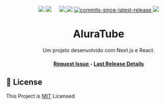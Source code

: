 <div align="center">

  <!----- Badges ----->

  <!-- Watchers -->
  <img src="https://img.shields.io/github/watchers/gupdelf/AluraTube?style=social" /> 
  <!-- LinkedIn -->
  <img src="https://img.shields.io/badge/LinkedIn-0077b5?style=flat-square&logo=linkedin&logoColor=white"/>
  <span>ㅤ</span>
  
  <!-- License -->
  <a href="https://github.com/gupdelf/AluraTube/blob/main/LICENSE" target="_blank">
    <img src="https://img.shields.io/github/license/gupdelf/AluraTube?style=flat-square" />
  </a>
  
  <!-- Issues -->
  <img src="https://img.shields.io/github/issues/gupdelf/AluraTube?style=flat-square" />
  
  <!-- Commits since last release -->
  <a href="https://github.com/gupdelf/AluraTube/releases" target="_blank">
    <img src="https://img.shields.io/github/commits-since/gupdelf/aluratube/latest?style=flat-square" alt="commits-since-latest-release" />
  </a>
  
  <!-- Depolyment state -->
  <a href="https://github.com/gupdelf/AluraTube/deployments/activity_log?environment=Production" target="_blank">
    <img src="https://img.shields.io/github/deployments/gupdelf/aluratube/Production?style=flat-square" />
  </a>
  
<!-------------------------------------------------------->
  
  <!----- Project Board ----->
  
  <h1>AluraTube</h1>
  
  <p>
    Um projeto desenvolvido com Next.js e React.
  </p>

  <h4>
    <a href="https://github.com/gupdelf/AluraTube/issues/new">
      Request Issue
    </a>
    <span>-</span>
    <a href="https://github.com/gupdelf/AluraTube/releases" target="_blank">
      Last Release Details
    </a>


  </h4>
</div>

<!-------------------------------------------------------->

## 📝 License

This Project is [MIT](./LICENSE) Licensed

<br/>
